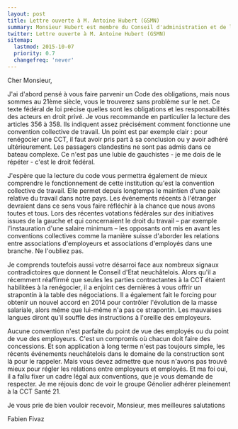 ```yaml
---
layout: post
title: Lettre ouverte à M. Antoine Hubert (GSMN)
summary: Monsieur Hubert est membre du Conseil d'administration et de la direction de Genolier (GSMN). Mon courrier fait suite à son intervention dans la presse régionale du jour.
twitter: Lettre ouverte à M. Antoine Hubert (GSMN)
sitemap:
  lastmod: 2015-10-07
  priority: 0.7
  changefreq: 'never'
---
```


Cher Monsieur,

J'ai d'abord pensé à vous faire parvenir 
un Code des obligations, mais nous sommes au 21ème siècle, vous le trouverez sans problème sur le net. Ce texte fédéral 
de loi précise quelles sont les obligations et les responsabilités des acteurs en droit privé. Je vous recommande en 
particulier la lecture des articles 356 à 358. Ils indiquent assez précisément comment fonctionne une convention 
collective de travail. Un point est par exemple clair : pour renégocier une CCT, il faut avoir pris part à sa 
conclusion ou y avoir adhéré ultérieurement. Les passagers clandestins ne sont pas admis dans ce bateau complexe. 
Ce n'est pas une lubie de gauchistes - je me dois de le répéter - c'est le droit fédéral.

J'espère que la lecture du code vous permettra également de mieux comprendre le fonctionnement de cette institution 
qu'est la convention collective de travail. Elle permet depuis longtemps le maintien d'une paix relative du travail 
dans notre pays. Les événements récents à l'étranger devraient dans ce sens vous faire réfléchir à la chance que nous 
avons toutes et tous. Lors des récentes votations fédérales sur des initiatives issues de la gauche et qui concernaient 
le droit du travail – par exemple l'instauration d'une salaire minimum – les opposants ont mis en avant les conventions 
collectives comme la manière suisse d'aborder les relations entre associations d'employeurs et associations d'employés 
dans une branche. Ne l'oubliez pas.

Je comprends toutefois aussi votre désarroi face aux nombreux signaux contradictoires que donnent le Conseil d'Etat 
neuchâtelois. Alors qu'il a récemment réaffirmé que seules les parties contractantes à la CCT étaient habilitées à la 
renégocier, il a enjoint ces dernières à vous offrir un strapontin à la table des négociations. Il a également fait le 
forcing pour obtenir un nouvel accord en 2014 pour contrôler l'évolution de la masse salariale, alors même que lui-même 
n'a pas ce strapontin. Les mauvaises langues diront qu'il souffle des instructions à l'oreille des employeurs.

Aucune convention n'est parfaite du point de vue des employés ou du point de vue des employeurs. C'est un compromis 
où chacun doit faire des concessions. Et son application à long terme n'est pas toujours simple, les récents événements 
neuchâtelois dans le domaine de la construction sont là pour le rappeler. Mais vous devez admettre que nous n'avons pas 
trouvé mieux pour régler les relations entre employeurs et employés. Et ma foi oui, il a fallu fixer un cadre légal aux 
conventions, que je vous demande de respecter. Je me réjouis donc de voir le groupe Génolier adhérer pleinement à la 
CCT Santé 21.

Je vous prie de bien vouloir recevoir, Monsieur, mes meilleures salutations

Fabien Fivaz